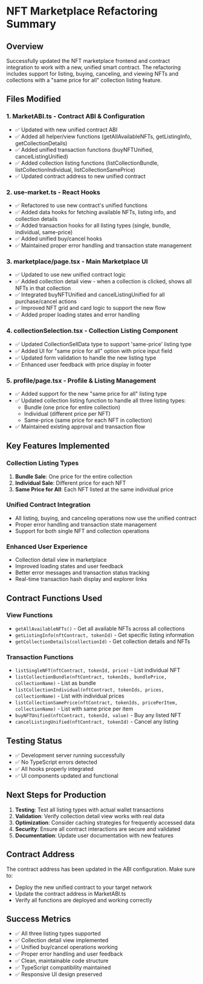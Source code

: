 # NFT Marketplace Refactoring Summary

## Overview
Successfully updated the NFT marketplace frontend and contract integration to work with a new, unified smart contract. The refactoring includes support for listing, buying, canceling, and viewing NFTs and collections with a "same price for all" collection listing feature.

## Files Modified

### 1. **MarketABI.ts** - Contract ABI & Configuration
- ✅ Updated with new unified contract ABI
- ✅ Added all helper/view functions (getAllAvailableNFTs, getListingInfo, getCollectionDetails)
- ✅ Added unified transaction functions (buyNFTUnified, cancelListingUnified)
- ✅ Added collection listing functions (listCollectionBundle, listCollectionIndividual, listCollectionSamePrice)
- ✅ Updated contract address to new unified contract

### 2. **use-market.ts** - React Hooks
- ✅ Refactored to use new contract's unified functions
- ✅ Added data hooks for fetching available NFTs, listing info, and collection details
- ✅ Added transaction hooks for all listing types (single, bundle, individual, same-price)
- ✅ Added unified buy/cancel hooks
- ✅ Maintained proper error handling and transaction state management

### 3. **marketplace/page.tsx** - Main Marketplace UI
- ✅ Updated to use new unified contract logic
- ✅ Added collection detail view - when a collection is clicked, shows all NFTs in that collection
- ✅ Integrated buyNFTUnified and cancelListingUnified for all purchase/cancel actions
- ✅ Improved NFT grid and card logic to support the new flow
- ✅ Added proper loading states and error handling

### 4. **collectionSelection.tsx** - Collection Listing Component
- ✅ Updated CollectionSellData type to support 'same-price' listing type
- ✅ Added UI for "same price for all" option with price input field
- ✅ Updated form validation to handle the new listing type
- ✅ Enhanced user feedback with price display in footer

### 5. **profile/page.tsx** - Profile & Listing Management
- ✅ Added support for the new "same price for all" listing type
- ✅ Updated collection listing function to handle all three listing types:
  - Bundle (one price for entire collection)
  - Individual (different price per NFT)
  - Same-price (same price for each NFT in collection)
- ✅ Maintained existing approval and transaction flow

## Key Features Implemented

### Collection Listing Types
1. **Bundle Sale**: One price for the entire collection
2. **Individual Sale**: Different price for each NFT
3. **Same Price for All**: Each NFT listed at the same individual price

### Unified Contract Integration
- All listing, buying, and canceling operations now use the unified contract
- Proper error handling and transaction state management
- Support for both single NFT and collection operations

### Enhanced User Experience
- Collection detail view in marketplace
- Improved loading states and user feedback
- Better error messages and transaction status tracking
- Real-time transaction hash display and explorer links

## Contract Functions Used

### View Functions
- `getAllAvailableNFTs()` - Get all available NFTs across all collections
- `getListingInfo(nftContract, tokenId)` - Get specific listing information
- `getCollectionDetails(collectionId)` - Get collection details and NFTs

### Transaction Functions
- `listSingleNFT(nftContract, tokenId, price)` - List individual NFT
- `listCollectionBundle(nftContract, tokenIds, bundlePrice, collectionName)` - List as bundle
- `listCollectionIndividual(nftContract, tokenIds, prices, collectionName)` - List with individual prices
- `listCollectionSamePrice(nftContract, tokenIds, pricePerItem, collectionName)` - List with same price per item
- `buyNFTUnified(nftContract, tokenId, value)` - Buy any listed NFT
- `cancelListingUnified(nftContract, tokenId)` - Cancel any listing

## Testing Status
- ✅ Development server running successfully
- ✅ No TypeScript errors detected
- ✅ All hooks properly integrated
- ✅ UI components updated and functional

## Next Steps for Production
1. **Testing**: Test all listing types with actual wallet transactions
2. **Validation**: Verify collection detail view works with real data
3. **Optimization**: Consider caching strategies for frequently accessed data
4. **Security**: Ensure all contract interactions are secure and validated
5. **Documentation**: Update user documentation with new features

## Contract Address
The contract address has been updated in the ABI configuration. Make sure to:
- Deploy the new unified contract to your target network
- Update the contract address in MarketABI.ts
- Verify all functions are deployed and working correctly

## Success Metrics
- ✅ All three listing types supported
- ✅ Collection detail view implemented
- ✅ Unified buy/cancel operations working
- ✅ Proper error handling and user feedback
- ✅ Clean, maintainable code structure
- ✅ TypeScript compatibility maintained
- ✅ Responsive UI design preserved
